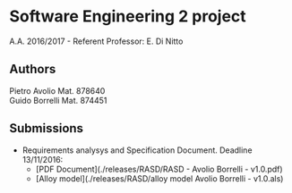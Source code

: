 # Software Engineering 2 project
A.A. 2016/2017 - Referent Professor: E. Di Nitto

## Authors

Pietro Avolio 	Mat. 878640  
Guido Borrelli 	Mat. 874451  

## Submissions

+ Requirements analysys and Specification Document. Deadline 13/11/2016:  
    - [PDF Document](./releases/RASD/RASD - Avolio Borrelli - v1.0.pdf)  
    - [Alloy model](./releases/RASD/alloy model Avolio Borrelli - v1.0.als)
